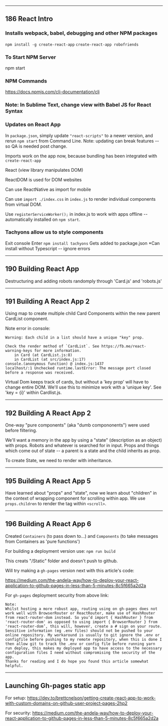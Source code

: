 -----------------------------------
186 React Intro 
-----------------------------------
### Installs webpack, babel, debugging and other NPM packages
`npm install -g create-react-app`
`create-react-app robofriends`

### To Start NPM Server
npm start

### NPM Commands
https://docs.npmjs.com/cli-documentation/cli

### Note: In Sublime Text, change view with Babel JS for React Syntax

### Updates on React App
In `package.json`, simply update `"react-scripts"` to a newer version, and rerun `npm start` from Command Line. Note: updating can break features -- so QA is needed post change.

Imports work on the app now, because bundling has been integrated with `create-react-app`

React (view library manipulates DOM)

ReactDOM is used for DOM websites

Can use ReactNative as import for mobile

Can use `import ./index.css` in `index.js` to render individual components from virtual DOM.

Use `registerServiceWorker();` in index.js to work with apps offline -- automatically installed on `npm start`.

### Tachyons allow us to style components
Exit console
Enter `npm install tachyons`
Gets added to package.json
*Can install without Typescript -- ignore errors

-------------------------------------
190 Building React App
------------------------------------

Destructuring and adding robots randomply through 'Card.js' and 'robots.js'

---------------------------------------
191 Building A React App 2
---------------------------------------

Using map to create multiple child Card Components within the new parent CardList component.

Note error in console:

	Warning: Each child in a list should have a unique "key" prop.

	Check the render method of `CardList`. See https://fb.me/react-warning-keys for more information.
	    in Card (at CardList.js:8)
	    in CardList (at src/index.js:17)
	console.(anonymous function) @ index.js:1437
	localhost/:1 Unchecked runtime.lastError: The message port closed before a response was received.

Virtual Dom keeps track of cards, but without a 'key prop' will have to change entire DOM. We'll use this to minimize work with a 'unique key'. See 'key = {i}' within Cardlist.js.

---------------------------------------
192 Building A React App 2
---------------------------------------

One-way "pure components" (aka "dumb compononents") were used before filtering.

We'll want a memory in the app by using a "state" (description as an object) with props. Robots and whatever is searched for in input. Props and things which come out of state -- a parent is a state and the child inherits as prop.

To create State, we need to render with inheritance.

---------------------------------------
195 Building A React App 5
---------------------------------------

Have learned about "props" and "state", now we learn about "children" in the context of wrapping component for scrolling within app. We use `props.children` to render the tag within `<scroll>`.


---------------------------------------
196 Building A React App 6
---------------------------------------

Created `Containers` (to pass down to...) and `Components` (to take messages from Containers as 'pure functions')

For building a deployment version use:
`npm run build`

This creats "/Static" folder and doesn't push to github.

Will try making a `gh-pages` version next with this article's code:

https://medium.com/the-andela-way/how-to-deploy-your-react-application-to-github-pages-in-less-than-5-minutes-8c5f665a2d2a

For `gh-pages` deployment security from above link:

```
Note:
Whilst hosting a more robust app, routing using on gh-pages does not work well with BrowserRouter or ReactRouter, make use of HashRouter from react-router-dom instead. So you’d import { HashRouter } from 'react-router-dom' as opposed to using import { BrowserRouter } from 'react-router-dom’, this will, however, create a # sign on your route.
Sensitive information (eg .env files) should not be pushed to your online repository. My workaround is usually to git ignore the .env or configfile before pushing to my remote repository, when this is done I then allow git to track the .env or config file before running yarn run deploy, this makes my deployed app to have access to the necessary configuration files I need without compromising the security of the app.
Thanks for reading and I do hope you found this article somewhat helpful.
```

----------------------------------------
Launching Gh-pages static app 
----------------------------------------

For setup:
https://dev.to/brettcnelson/getting-create-react-app-to-work-with-custom-domains-on-github-user-project-pages-2hp2

For security:
https://medium.com/the-andela-way/how-to-deploy-your-react-application-to-github-pages-in-less-than-5-minutes-8c5f665a2d2a